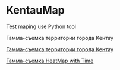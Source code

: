 # KentauMap
 Test maping use Python tool
 
 
 Гамма-съемка территории города Кентау  
 
 [Гамма-съемка территории города Кентау](https://kaisarayupov.github.io/KentauMap/results/GammaMarkerClustersMap)
 
 [Гамма-съемка HeatMap with Time](https://kaisarayupov.github.io/KentauMap/results/GammaSamplingMapWithTime)
